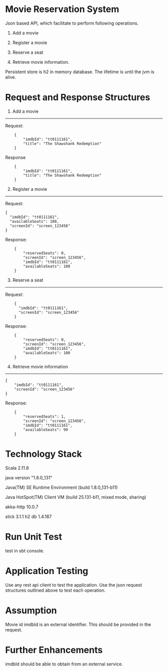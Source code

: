 Movie Reservation System
========================
Json based API, which facilitate to perform following operations.

1. Add a movie

2. Register a movie

3. Reserve a seat

4. Retrieve movie information.

Persistent store is h2 in memory database. The lifetime is until the jvm is alive.

Request and Response Structures
===============================
1. Add a movie
--------------
Request:
```
    { 
        "imdbId": "tt0111161",
        "title": "The Shawshank Redemption"
    }
```

Response
```
    {
        "imdbId": "tt0111161",
        "title": "The Shawshank Redemption"
    }
```

2. Register a movie
-------------------
Request:

    {
      "imdbId": "tt0111161",
      "availableSeats": 100,
      "screenId": "screen_123456"
    }

Response:
```
    {
        "reservedSeats": 0,
        "screenId": "screen_123456",
        "imdbId": "tt0111161",
        "availableSeats": 100
    }
```

3. Reserve a seat
-----------------
Request:
```
    {
      "imdbId": "tt0111161",
      "screenId": "screen_123456"
    }
```

Response:
```
    {
        "reservedSeats": 0,
        "screenId": "screen_123456",
        "imdbId": "tt0111161",
        "availableSeats": 100
    }
```

4. Retrieve movie information
-----------------------------
    {
        "imdbId": "tt0111161",
        "screenId": "screen_123456"
    }

Response:
```
    {
        "reservedSeats": 1,
        "screenId": "screen_123456",
        "imdbId": "tt0111161",
        "availableSeats": 99
    }
```

Technology Stack
================
Scala 2.11.8

java version "1.8.0_131"

Java(TM) SE Runtime Environment (build 1.8.0_131-b11)

Java HotSpot(TM) Client VM (build 25.131-b11, mixed mode, sharing)

akka-http 10.0.7

slick 3.1.1
h2 db 1.4.187

Run Unit Test
=============
test in sbt console.

Application Testing
===================
Use any rest api client to test the application. Use the json request structures outlined above to test each operation.

Assumption
==========
Movie id imdbId is an external identifier. This should be provided in the request.

Further Enhancements
====================
imdbId should be able to obtain from an external service.

